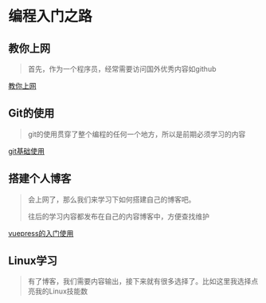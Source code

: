 # 编程入门之路

## 教你上网

> 首先，作为一个程序员，经常需要访问国外优秀内容如github

[教你上网](../zs-tool-小结/网址收藏/实用网站.md)


## Git的使用
> git的使用贯穿了整个编程的任何一个地方，所以是前期必须学习的内容

[git基础使用](../zs-use/git/README.md)


## 搭建个人博客

> 会上网了，那么我们来学习下如何搭建自己的博客吧。
>
> 往后的学习内容都发布在自己的内容博客中，方便查找维护

[vuepress的入门使用](../zs-tool-框架/vuepress/README.md)



## Linux学习

> 有了博客，我们需要内容输出，接下来就有很多选择了。比如这里我选择点亮我的Linux技能数